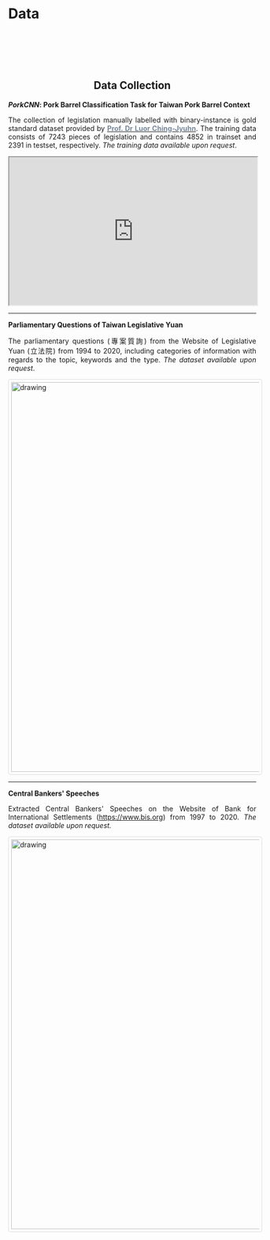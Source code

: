 # Data


<br/><br/><br/><br/>



<div style="text-align: center">

## Data Collection

</div>



<div style="text-align: justify">

***PorkCNN*: Pork Barrel Classification Task for Taiwan Pork Barrel Context**   

The collection of legislation manually labelled with binary-instance is gold standard dataset provided 
by [<span style="color:#778899"> **Prof. Dr Luor Ching-Jyuhn**</span>](https://pa.ntpu.edu.tw/teacher_detail/74).
 The training data consists of 7243 pieces of legislation and contains 4852 in trainset and 2391 in testset, respectively. 
 _The training data available upon request_. 


<p align="center">
<iframe
  src="https://davidycliao.github.io/PorkCNN/"
  style="width:100%; height:300px;">
  </iframe>
</p>


</div>

---

<div style="text-align: justify">

**Parliamentary Questions of Taiwan Legislative Yuan**

The parliamentary questions  (專案質詢) from the Website of Legislative Yuan (立法院) from 1994 to 2020, 
including categories of information with regards to the topic, keywords and the type. _The dataset available upon request_. 

<p align="center">

<style>
img {
  border: 1px solid #ddd;
  border-radius: 4px;
  padding: 5px;
  width: 150px;
}
</style>

<img 
  src="https://raw.githack.com/davidycliao/davidycliao.github.io/main/images/dataimage.png"
  alt="drawing" 
  style="width:790px;"/>
</div>

</p>

---

</div>

<div style="text-align: justify">

**Central Bankers' Speeches**

Extracted Central Bankers' Speeches on the Website of Bank for International Settlements (https://www.bis.org) from 1997 to 2020. 
_The dataset available upon request._

<style>
img {
  border: 1px solid #ddd;
  border-radius: 4px;
  padding: 5px;
  width: 150px;
}
</style>

<img 
  src="https://raw.githack.com/davidycliao/davidycliao.github.io/main/images/dataimage2.png"
  alt="drawing" 
  style="width:790px;"
  />

</div>


<br/><br/>

